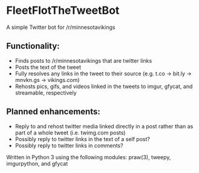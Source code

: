 # FleetFlotTheTweetBot

A simple Twitter bot for /r/minnesotavikings

## Functionality:

* Finds posts to /r/minnesotavikings that are twitter links
* Posts the text of the tweet
* Fully resolves any links in the tweet to their source (e.g. t.co -> bit.ly -> mnvkn.gs -> vikings.com)
* Rehosts pics, gifs, and videos linked in the tweets to imgur, gfycat, and streamable, respectively

## Planned enhancements:

* Reply to and rehost twitter media linked directly in a post rather than as part of a whole tweet (i.e. twimg.com posts)
* Possibly reply to twitter links in the text of a self post?
* Possibly reply to twitter links in comments?

Written in Python 3 using the following modules: praw(3), tweepy, imgurpython, and gfycat
